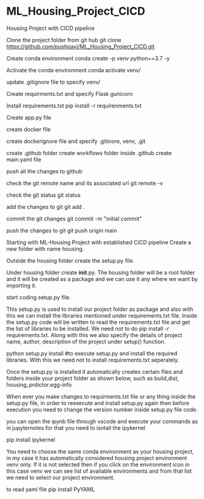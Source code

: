 # ML_Housing_Project_CICD
Housing Project with CICD pipeline

Clone the project folder from git hub
git clone https://github.com/pushpavj/ML_Housing_Project_CICD.git

Create conda environment
conda create -p venv python==3.7 -y

Activate the conda environment
conda activate venv/

update .gitignore file to specify venv/

Create requirments.txt and specify 
Flask
gunicorn 

Install requirements.txt
pip install -r requirenments.txt

Create app.py file 

create docker file

create dockerignore file and specify .gitinore, venv, .git

create .github folder
create workflows folder inside .github
create main.yaml file

push all the changes to github

check the git remote name and its associated url
git remote -v

check the git status
git status

add the changes to git
git add .

commit the git changes
git commit -m "initial commit"

push the changes to git
git push origin main

Starting with ML-Housing Project with established CICD pipeline
Create a new folder with name housing.

Outside the housing folder create the setup.py file.

Under housing folder create __init__.py. The housing folder will be a root folder and it will be created as a package and we can use it any where we want by importing it.

start coding setup.py file. 

This setup.py is used to install our project folder as package and also with this we can install the libraries mentioned under requirements.txt file. Inside the setup.py code will be written to read the requirements.txt file and get the list of libraries to be installed. We need not to do pip install -r requirements.txt. 
Along with this we also specify the details of project name, author, description of the project under setup() function. 


python setup.py install #to execute setup.py and install the required libraries. With this we need not to
install requirements.txt seperately. 

Once the setup.py is installed it automatically creates certain files and folders inside your project folder as shown below, such as build,dist, housing_prdictor.egg-info

When ever you make changes to requirments.txt file or any thing inside the setup.py file, in order to 
reexecute and install setup.py again then before execution you need to change the version number inside
setup.py file code.


you can open the ipynb file through vscode and execute your commands as in jupyternotes for that you need to isntall the ipykernel

pip install ipykernel

You need to choose the same conda environment as your housing project, in my case it has automatically considered housing project environment venv only. If it is not selected then if you click on the environment icon in this case venv we can see list of available environments and from that list we need to select our project environment.


to read yaml file
pip install PyYAML
